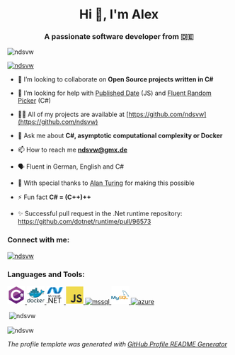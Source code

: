 <h1 align="center">Hi 👋, I'm Alex</h1>
<h3 align="center">A passionate software developer from 🇩🇪</h3>

<p align="left"> <img src="https://komarev.com/ghpvc/?username=ndsvw&label=Profile%20views&color=0e75b6&style=flat" alt="ndsvw" /> </p>

<p align="left"> <a href="https://github.com/ryo-ma/github-profile-trophy"><img src="https://github-profile-trophy.vercel.app/?username=ndsvw" alt="ndsvw" /></a> </p>

- 👯 I’m looking to collaborate on **Open Source projects written in C#**

- 🤝 I’m looking for help with [Published Date](https://github.com/ndsvw/Published-Date) (JS) and [Fluent Random Picker](https://github.com/ndsvw/Fluent-Random-Picker) (C#)

- 👨‍💻 All of my projects are available at [https://github.com/ndsvw](https://github.com/ndsvw)

- 💬 Ask me about **C#, asymptotic computational complexity or Docker**

- 📫 How to reach me **ndsvw@gmx.de**

- 🗣️ Fluent in German, English and C#

- 🤝 With special thanks to [Alan Turing](https://de.wikipedia.org/wiki/Alan_Turing) for making this possible

- ⚡ Fun fact **C# = (C++)++**

- ✨ Successful pull request in the .Net runtime repository: https://github.com/dotnet/runtime/pull/96573

<h3 align="left">Connect with me:</h3>
<p align="left">
<a href="https://www.leetcode.com/ndsvw" target="blank"><img align="center" src="https://raw.githubusercontent.com/rahuldkjain/github-profile-readme-generator/master/src/images/icons/Social/leet-code.svg" alt="ndsvw" height="30" width="40" /></a>
</p>

<h3 align="left">Languages and Tools:</h3>
<p align="left"> <a href="https://www.w3schools.com/cs/" target="_blank" rel="noreferrer"> <img src="https://raw.githubusercontent.com/devicons/devicon/master/icons/csharp/csharp-original.svg" alt="csharp" width="40" height="40"/> </a> <a href="https://www.docker.com/" target="_blank" rel="noreferrer"> <img src="https://raw.githubusercontent.com/devicons/devicon/master/icons/docker/docker-original-wordmark.svg" alt="docker" width="40" height="40"/> </a> <a href="https://dotnet.microsoft.com/" target="_blank" rel="noreferrer"> <img src="https://raw.githubusercontent.com/devicons/devicon/master/icons/dot-net/dot-net-original-wordmark.svg" alt="dotnet" width="40" height="40"/> </a> <a href="https://developer.mozilla.org/en-US/docs/Web/JavaScript" target="_blank" rel="noreferrer"> <img src="https://raw.githubusercontent.com/devicons/devicon/master/icons/javascript/javascript-original.svg" alt="javascript" width="40" height="40"/> </a> <a href="https://www.microsoft.com/en-us/sql-server" target="_blank" rel="noreferrer"> <img src="https://www.svgrepo.com/show/303229/microsoft-sql-server-logo.svg" alt="mssql" width="40" height="40"/> </a> <a href="https://www.mysql.com/" target="_blank" rel="noreferrer"> <img src="https://raw.githubusercontent.com/devicons/devicon/master/icons/mysql/mysql-original-wordmark.svg" alt="mysql" width="40" height="40"/> </a> <a href="https://azure.microsoft.com/en-in/" target="_blank" rel="noreferrer"> <img src="https://www.vectorlogo.zone/logos/microsoft_azure/microsoft_azure-icon.svg" alt="azure" width="40" height="40"/> </a> </p>

<p>&nbsp;<img align="center" src="https://github-readme-stats.vercel.app/api?username=ndsvw&show_icons=true&locale=en" alt="ndsvw" /></p>

<p><img align="center" src="https://github-readme-streak-stats.herokuapp.com/?user=ndsvw&" alt="ndsvw" /></p>

<p><i>The profile template was generated with <a href="https://rahuldkjain.github.io/gh-profile-readme-generator/">GitHub Profile README Generator</a></i></p>
